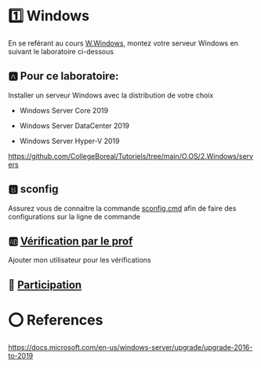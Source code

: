 # :one: Windows

En se reférant au cours [W.Windows](../W.Windows), montez votre serveur Windows en suivant le laboratoire ci-dessous

## :a: Pour ce laboratoire:
  
  Installer un serveur Windows avec la distribution de votre choix
  
  - Windows Server Core 2019

  - Windows Server DataCenter 2019

  - Windows Server Hyper-V 2019
  
  
  https://github.com/CollegeBoreal/Tutoriels/tree/main/O.OS/2.Windows/servers

## :b: sconfig

Assurez vous de connaitre la commande [sconfig.cmd](https://social.technet.microsoft.com/wiki/contents/articles/52672.windows-server-sconfig-exe.aspx) afin de faire des configurations sur la ligne de commande

## :ab: [Vérification par le prof](Verification.md)

Ajouter mon utilisateur pour les vérifications

## :tada: [Participation](Participation.md)


# :o: References

https://docs.microsoft.com/en-us/windows-server/upgrade/upgrade-2016-to-2019
